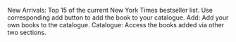 New Arrivals: Top 15 of the current New York Times bestseller list. Use corresponding add button to add the book to your catalogue.
Add: Add your own books to the catalogue.
Catalogue: Access the books added via other two sections.